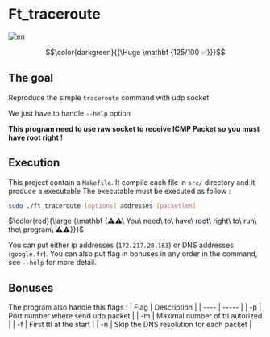 # Ft_traceroute

[![en](https://img.shields.io/badge/Language-en-red)](README.md)

$$\color{darkgreen}{{\Huge \mathbf {125/100 ✅}}}$$

## The goal

Reproduce the simple `traceroute` command with udp socket

We just have to handle `--help` option

**This program need to use raw socket to receive ICMP Packet so you must have root right !**

## Execution

This project contain a `Makefile`.
It compile each file in `src/` directory and it produce a executable
The executable must be executed as follow :
````sh
sudo ./ft_traceroute [options] addresses [packetlen]
````

$\color{red}{\large {\mathbf {⚠⚠\ You\ need\ to\ have\ root\ right\ to\ run\ the\ program\ ⚠⚠}}}$

You can put either ip addresses (`172.217.20.163`) or DNS addresses (`google.fr`).
You can also put flag in bonuses in any order in the command, see `--help` for more detail.

## Bonuses

The program also handle this flags :
| Flag | Description |
| ---- | ----- |
| -p | Port number where send udp packet |
| -m | Maximal number of ttl autorized |
| -f | First ttl at the start |
| -n | Skip the DNS resolution for each packet |

